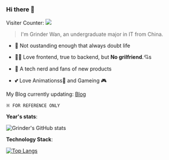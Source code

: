 ### Hi there 👋

Visiter Counter:
![](https://steins-gate-visitor-count.greenhandatsjtu.repl.co/greenhandatsjtu?ratio=0.75)

> I'm Grinder Wan, an undergraduate major in IT from China.

- 🤔 Not oustanding enough that always doubt life

- 👨‍💻 Love frontend, true to backend, but __No grilfriend__.💘s

- 📱 A tech nerd and fans of new products

- 💕 Love Animationss🥰 and Gameing 🎮 

My Blog currently updating: [Blog](https://reforget.top/)


`※ FOR REFERENCE ONLY`

__Year's stats__:

![Grinder's GitHub stats](https://github-readme-stats.vercel.app/api?username=ProGrinder&count_private=true)

__Technology Stack__:

[![Top Langs](https://github-readme-stats.vercel.app/api/top-langs/?username=ProGrinder&layout=compact)](https://github.com/anuraghazra/github-readme-stats)
<!--
**ProGrinder/ProGrinder** is a ✨ _special_ ✨ repository because its `README.md` (this file) appears on your GitHub profile.

Here are some ideas to get you started:

- 🔭 I’m currently working on ...
- 🌱 I’m currently learning ...
- 👯 I’m looking to collaborate on ...
- 🤔 I’m looking for help with ...
- 💬 Ask me about ...
- 📫 How to reach me: ...
- 😄 Pronouns: ...
- ⚡ Fun fact: ...
-->
